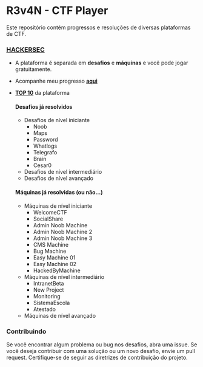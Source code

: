 # R3v4N - CTF Player

Este repositório contém progressos e resoluções de diversas plataformas de CTF.

### [HACKERSEC](https://capturetheflag.com.br/login)

* A plataforma é separada em **desafios** e **máquinas** e você pode jogar gratuitamente.
* Acompanhe meu progresso [**aqui**](https://capturetheflag.com.br/player/R3v4N)
* [**TOP 10**](https://capturetheflag.com.br/user/top) da plataforma

  #### Desafios já resolvidos
  * Desafios de nível iniciante
    - Noob
    - Maps
    - Password
    - Whatlogs
    - Telegrafo
    - Brain
    - Cesar0
  * Desafios de nível intermediário
  * Desafios de nível avançado
  #### Máquinas já resolvidas (ou não...)
  * Máquinas de nível iniciante
    * WelcomeCTF
    * SocialShare
    * Admin Noob Machine
    * Admin Noob Machine 2
    * Admin Noob Machine 3
    * CMS Machine
    * Bug Machine
    * Easy Machine 01
    * Easy Machine 02
    * HackedByMachine
  * Máquinas de nível intermediário
    * IntranetBeta
    * New Project
    * Monitoring
    * SistemaEscola
    * Atestado
  * Máquinas de nível avançado

### Contribuindo

Se você encontrar algum problema ou bug nos desafios, abra uma issue. Se você deseja contribuir com uma solução ou um novo desafio, envie um pull request. Certifique-se de seguir as diretrizes de contribuição do projeto.

